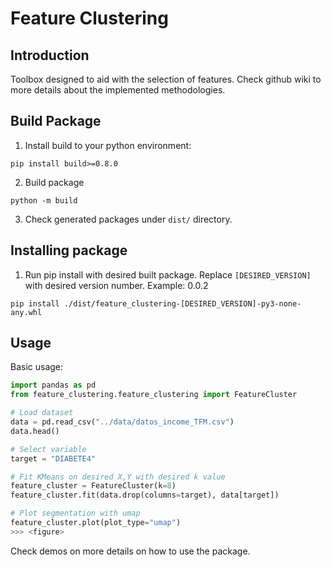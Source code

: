 # Feature Clustering

## Introduction

Toolbox designed to aid with the selection of features. Check github wiki to more details about the implemented methodologies.

## Build Package

1. Install build to your python environment:

```
pip install build>=0.8.0
```

2. Build package

```
python -m build
```

3. Check generated packages under `dist/` directory.

## Installing package

1. Run pip install with desired built package. Replace `[DESIRED_VERSION]` with desired version number. Example: 0.0.2

```
pip install ./dist/feature_clustering-[DESIRED_VERSION]-py3-none-any.whl 
```

## Usage

Basic usage:

```python
import pandas as pd
from feature_clustering.feature_clustering import FeatureCluster

# Load dataset
data = pd.read_csv("../data/datos_income_TFM.csv")
data.head()

# Select variable
target = "DIABETE4"

# Fit KMeans on desired X,Y with desired k value
feature_cluster = FeatureCluster(k=8)
feature_cluster.fit(data.drop(columns=target), data[target])

# Plot segmentation with umap
feature_cluster.plot(plot_type="umap")
>>> <figure>
```
Check demos on more details on how to use the package.
